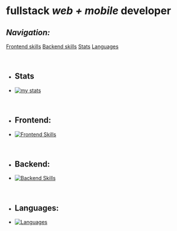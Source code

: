 # fullstack *web + mobile* developer

## *Navigation:* 
<a href="#frontend">Frontend skills</a> <a href="#backend">Backend skills</a> <a href="#stats">Stats</a> <a href="#languages">Languages</a>

<br id="stats">

- ## Stats
- [![my stats](https://github-readme-stats.vercel.app/api/wakatime?username=effulgence&layout=compact&theme=dark)](https://github.com/anuraghazra/github-readme-stats)

<br id="frontend">

- ## Frontend:
- [![Frontend Skills](https://skillicons.dev/icons?i=react,webpack,threejs,apollo,css,html,svelte,styledcomponents,sass)](https://skillicons.dev)

<br id="backend">

- ## Backend:
- [![Backend Skills](https://skillicons.dev/icons?i=nestjs,postgres,graphql,prisma,docker)](https://skillicons.dev)

<br id="languages">

- ## Languages:
- [![Languages](https://skillicons.dev/icons?i=typescript,javascript)](https://skillicons.dev)
